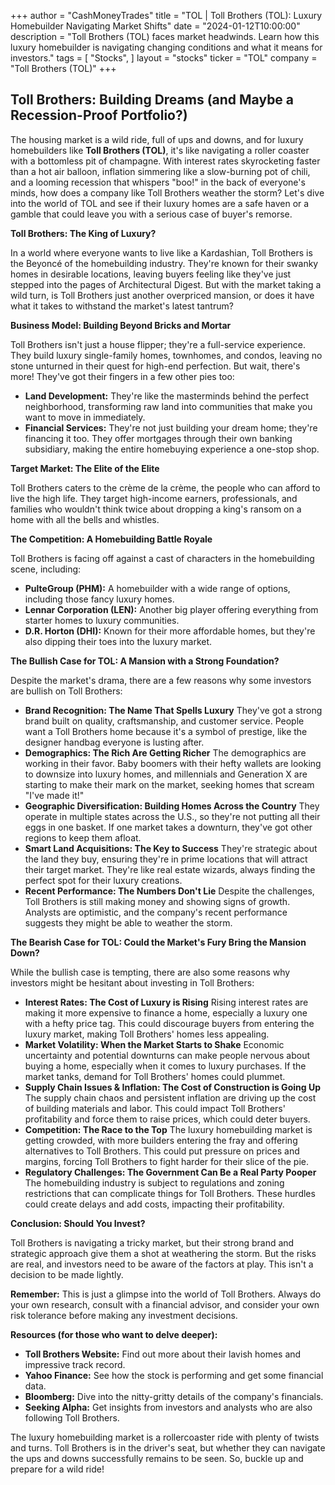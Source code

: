 +++
author = "CashMoneyTrades"
title = "TOL |  Toll Brothers (TOL): Luxury Homebuilder Navigating Market Shifts"
date = "2024-01-12T10:00:00"
description = "Toll Brothers (TOL) faces market headwinds.  Learn how this luxury homebuilder is navigating changing conditions and what it means for investors."
tags = [
"Stocks",
]
layout = "stocks"
ticker = "TOL"
company = "Toll Brothers (TOL)"
+++
        


## Toll Brothers: Building Dreams (and Maybe a Recession-Proof Portfolio?) 

The housing market is a wild ride, full of ups and downs, and for luxury homebuilders like **Toll Brothers (TOL)**, it's like navigating a roller coaster with a bottomless pit of champagne. With interest rates skyrocketing faster than a hot air balloon, inflation simmering like a slow-burning pot of chili, and a looming recession that whispers "boo!" in the back of everyone's minds, how does a company like Toll Brothers weather the storm? Let's dive into the world of TOL and see if their luxury homes are a safe haven or a gamble that could leave you with a serious case of buyer's remorse. 

**Toll Brothers: The King of Luxury?**

In a world where everyone wants to live like a Kardashian, Toll Brothers is the Beyoncé of the homebuilding industry. They're known for their swanky homes in desirable locations, leaving buyers feeling like they've just stepped into the pages of Architectural Digest. But with the market taking a wild turn, is Toll Brothers just another overpriced mansion, or does it have what it takes to withstand the market's latest tantrum?

**Business Model: Building Beyond Bricks and Mortar**

Toll Brothers isn't just a house flipper; they're a full-service experience. They build luxury single-family homes, townhomes, and condos, leaving no stone unturned in their quest for high-end perfection. But wait, there's more! They've got their fingers in a few other pies too:

* **Land Development:** They're like the masterminds behind the perfect neighborhood, transforming raw land into communities that make you want to move in immediately. 
* **Financial Services:** They're not just building your dream home; they're financing it too. They offer mortgages through their own banking subsidiary, making the entire homebuying experience a one-stop shop.

**Target Market: The Elite of the Elite**

Toll Brothers caters to the crème de la crème, the people who can afford to live the high life. They target high-income earners, professionals, and families who wouldn't think twice about dropping a king's ransom on a home with all the bells and whistles. 

**The Competition: A Homebuilding Battle Royale**

Toll Brothers is facing off against a cast of characters in the homebuilding scene, including:

* **PulteGroup (PHM):** A homebuilder with a wide range of options, including those fancy luxury homes.
* **Lennar Corporation (LEN):** Another big player offering everything from starter homes to luxury communities. 
* **D.R. Horton (DHI):** Known for their more affordable homes, but they're also dipping their toes into the luxury market.

**The Bullish Case for TOL:  A Mansion with a Strong Foundation?**

Despite the market's drama, there are a few reasons why some investors are bullish on Toll Brothers:

* **Brand Recognition: The Name That Spells Luxury**  They've got a strong brand built on quality, craftsmanship, and customer service. People want a Toll Brothers home because it's a symbol of prestige, like the designer handbag everyone is lusting after.
* **Demographics:  The Rich Are Getting Richer** The demographics are working in their favor. Baby boomers with their hefty wallets are looking to downsize into luxury homes, and millennials and Generation X are starting to make their mark on the market, seeking homes that scream "I've made it!" 
* **Geographic Diversification:  Building Homes Across the Country** They operate in multiple states across the U.S., so they're not putting all their eggs in one basket.  If one market takes a downturn, they've got other regions to keep them afloat.
* **Smart Land Acquisitions:  The Key to Success** They're strategic about the land they buy, ensuring they're in prime locations that will attract their target market. They're like real estate wizards, always finding the perfect spot for their luxury creations.
* **Recent Performance:  The Numbers Don't Lie**  Despite the challenges, Toll Brothers is still making money and showing signs of growth. Analysts are optimistic, and the company's recent performance suggests they might be able to weather the storm.

**The Bearish Case for TOL:  Could the Market's Fury Bring the Mansion Down?**

While the bullish case is tempting, there are also some reasons why investors might be hesitant about investing in Toll Brothers:

* **Interest Rates: The Cost of Luxury is Rising** Rising interest rates are making it more expensive to finance a home, especially a luxury one with a hefty price tag.  This could discourage buyers from entering the luxury market, making Toll Brothers' homes less appealing.
* **Market Volatility:  When the Market Starts to Shake** Economic uncertainty and potential downturns can make people nervous about buying a home, especially when it comes to luxury purchases.  If the market tanks, demand for Toll Brothers' homes could plummet.
* **Supply Chain Issues & Inflation:  The Cost of Construction is Going Up** The supply chain chaos and persistent inflation are driving up the cost of building materials and labor.  This could impact Toll Brothers' profitability and force them to raise prices, which could deter buyers.
* **Competition:  The Race to the Top** The luxury homebuilding market is getting crowded, with more builders entering the fray and offering alternatives to Toll Brothers.  This could put pressure on prices and margins, forcing Toll Brothers to fight harder for their slice of the pie.
* **Regulatory Challenges:  The Government Can Be a Real Party Pooper** The homebuilding industry is subject to regulations and zoning restrictions that can complicate things for Toll Brothers. These hurdles could create delays and add costs, impacting their profitability.

**Conclusion:  Should You Invest?**

Toll Brothers is navigating a tricky market, but their strong brand and strategic approach give them a shot at weathering the storm.  But the risks are real, and investors need to be aware of the factors at play. This isn't a decision to be made lightly. 

**Remember:**  This is just a glimpse into the world of Toll Brothers.  Always do your own research, consult with a financial advisor, and consider your own risk tolerance before making any investment decisions.  

**Resources (for those who want to delve deeper):** 

* **Toll Brothers Website:** Find out more about their lavish homes and impressive track record. 
* **Yahoo Finance:** See how the stock is performing and get some financial data.
* **Bloomberg:** Dive into the nitty-gritty details of the company's financials. 
* **Seeking Alpha:** Get insights from investors and analysts who are also following Toll Brothers.

The luxury homebuilding market is a rollercoaster ride with plenty of twists and turns.  Toll Brothers is in the driver's seat, but whether they can navigate the ups and downs successfully remains to be seen.  So, buckle up and prepare for a wild ride! 

        